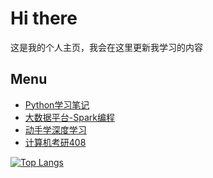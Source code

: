 # Hi there
这是我的个人主页，我会在这里更新我学习的内容

## Menu
- [Python学习笔记](https://github.com/Yuchen-Zhou/PythonLearning)
- [大数据平台-Spark编程](https://github.com/Yuchen-Zhou/SparkWithBigdata)
- [动手学深度学习](https://github.com/Yuchen-Zhou/D2L)
- [计算机考研408](https://github.com/Yuchen-Zhou/Leraning408)


[![Top Langs](https://github-readme-stats.vercel.app/api/top-langs/?username=Yuchen-Zhou&layout=compact&theme=tokyonight)](https://github.com/anuraghazra/github-readme-stats)

